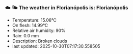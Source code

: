### ☁️ 🌤️  The weather in Florianópolis is: Florianópolis

- Temperature: 15.08°C
- On flesh: 14.99°C
- Relative air humidity: 90%
- Rain: 0.0 mm
- Description: Broken clouds
- last updated: 2025-10-30T07:17:30.558505
